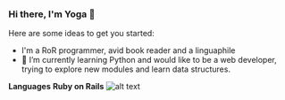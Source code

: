 ### Hi there, I'm Yoga 👋

Here are some ideas to get you started:

- I'm a RoR programmer, avid book reader and a linguaphile
- 🌱 I’m currently learning Python and would like to be a web developer, trying to explore new modules and learn data structures.

**Languages**
**Ruby on Rails**
![alt text](https://www.google.com/url?sa=i&url=https%3A%2F%2Fwww.emizentech.com%2Fblog%2Fruby-on-rails.html&psig=AOvVaw1L3h2glXQwWdSgtE9D2QoD&ust=1686023402771000&source=images&cd=vfe&ved=0CBEQjRxqFwoTCOjrxuKcq_8CFQAAAAAdAAAAABAK)


